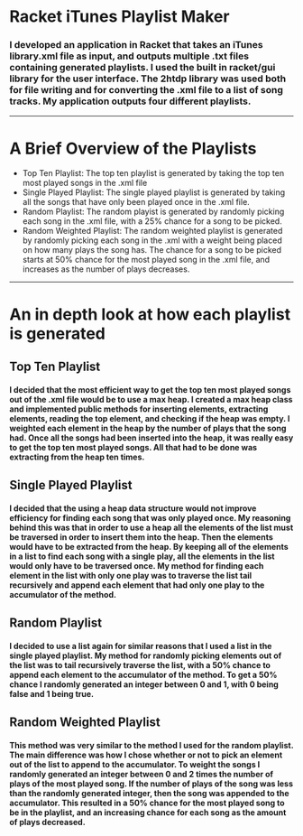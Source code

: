 # Racket iTunes Playlist Maker
### I developed an application in Racket that takes an iTunes library.xml file as input, and outputs multiple .txt files containing generated playlists. I used the built in racket/gui library for the user interface. The 2htdp library was used both for file writing and for converting the .xml file to a list of song tracks. My application outputs four different playlists.

---
# A Brief Overview of the Playlists
- Top Ten Playlist:  The top ten playlist is generated by taking the top ten most played songs in the .xml file
- Single Played Playlist:  The single played playlist is generated by taking all the songs that have only been played once in the .xml file.
- Random Playlist:  The random playist is generated by randomly picking each song in the .xml file, with a 25% chance for a song to be picked.
- Random Weighted Playlist:  The random weighted playlist is generated by randomly picking each song in the .xml with a weight being placed on how many plays the song has. The chance for a song to be picked starts at 50% chance for the most played song in the .xml file, and increases as the number of plays decreases.

---
# An in depth look at how each playlist is generated

## Top Ten Playlist
#### I decided that the most efficient way to get the top ten most played songs out of the .xml file would be to use a max heap. I created a max heap class and implemented public methods for inserting elements, extracting elements, reading the top element, and checking if the heap was empty. I weighted each element in the heap by the number of plays that the song had. Once all the songs had been inserted into the heap, it was really easy to get the top ten most played songs. All that had to be done was extracting from the heap ten times.

## Single Played Playlist
#### I decided that the using a heap data structure would not improve efficiency for finding each song that was only played once. My reasoning behind this was that in order to use a heap all the elements of the list must be traversed in order to insert them into the heap. Then the elements would have to be extracted from the heap. By keeping all of the elements in a list to find each song with a single play, all the elements in the list would only have to be traversed once. My method for finding each element in the list with only one play was to traverse the list tail recursively and append each element that had only one play to the accumulator of the method.

## Random Playlist
#### I decided to use a list again for similar reasons that I used a list in the single played playlist. My method for randomly picking elements out of the list was to tail recursively traverse the list, with a 50% chance to append each element to the accumulator of the method. To get a 50% chance I randomly generated an integer between 0 and 1, with 0 being false and 1 being true. 

## Random Weighted Playlist
#### This method was very similar to the method I used for the random playlist. The main difference was how I chose whether or not to pick an element out of the list to append to the accumulator. To weight the songs I randomly generated an integer between 0 and 2 times the number of plays of the most played song. If the number of plays of the song was less than the randomly generated integer, then the song was appended to the accumulator. This resulted in a 50% chance for the most played song to be in the playlist, and an increasing chance for each song as the amount of plays decreased.
